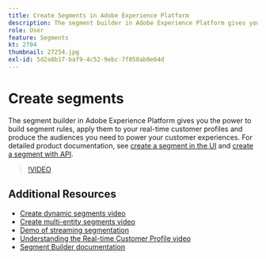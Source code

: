```yaml
---
title: Create Segments in Adobe Experience Platform
description: The segment builder in Adobe Experience Platform gives you the power to build segment rules, apply them to your real-time customer profiles and produce the audiences you need to power your customer experiences.
role: User
feature: Segments
kt: 2704
thumbnail: 27254.jpg
exl-id: 5d2a8b17-baf9-4c52-9ebc-7f058ab0e64d
---
```

# Create segments

The segment builder in Adobe Experience Platform gives you the power to build segment rules, apply them to your real-time customer profiles and produce the audiences you need to power your customer experiences. For detailed product documentation, see [create a segment in the UI](https://experienceleague.adobe.com/docs/experience-platform/segmentation/ui/overview.html) and [create a segment with API](https://experienceleague.adobe.com/docs/experience-platform/segmentation/tutorials/create-a-segment.html).

>[!VIDEO](https://video.tv.adobe.com/v/27254?quality=12&learn=on)

## Additional Resources

* [Create dynamic segments video](create-dynamic-segments.md)
* [Create multi-entity segments video](create-multi-entity-segments.md)
* [Demo of streaming segmentation](streaming-segmentation-demo.md)
* [Understanding the Real-time Customer Profile video](../profiles/bring-data-into-the-real-time-customer-profile.md)
* [Segment Builder documentation](https://experienceleague.adobe.com/docs/experience-platform/segmentation/ui/overview.html)
